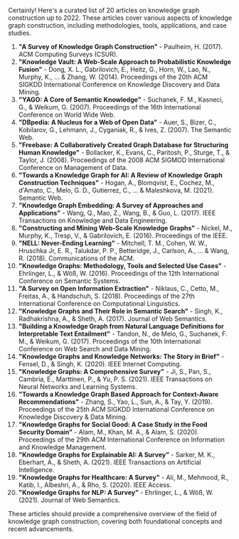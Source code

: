 Certainly! Here's a curated list of 20 articles on knowledge graph construction up to 2022. These articles cover various aspects of knowledge graph construction, including methodologies, tools, applications, and case studies.

1. **"A Survey of Knowledge Graph Construction"** - Paulheim, H. (2017). ACM Computing Surveys (CSUR).
2. **"Knowledge Vault: A Web-Scale Approach to Probabilistic Knowledge Fusion"** - Dong, X. L., Gabrilovich, E., Heitz, G., Horn, W., Lao, N., Murphy, K., ... & Zhang, W. (2014). Proceedings of the 20th ACM SIGKDD International Conference on Knowledge Discovery and Data Mining.
3. **"YAGO: A Core of Semantic Knowledge"** - Suchanek, F. M., Kasneci, G., & Weikum, G. (2007). Proceedings of the 16th International Conference on World Wide Web.
4. **"DBpedia: A Nucleus for a Web of Open Data"** - Auer, S., Bizer, C., Kobilarov, G., Lehmann, J., Cyganiak, R., & Ives, Z. (2007). The Semantic Web.
5. **"Freebase: A Collaboratively Created Graph Database for Structuring Human Knowledge"** - Bollacker, K., Evans, C., Paritosh, P., Sturge, T., & Taylor, J. (2008). Proceedings of the 2008 ACM SIGMOD International Conference on Management of Data.
6. **"Towards a Knowledge Graph for AI: A Review of Knowledge Graph Construction Techniques"** - Hogan, A., Blomqvist, E., Cochez, M., d'Amato, C., Melo, G. D., Gutierrez, C., ... & Maleshkova, M. (2021). Semantic Web.
7. **"Knowledge Graph Embedding: A Survey of Approaches and Applications"** - Wang, Q., Mao, Z., Wang, B., & Guo, L. (2017). IEEE Transactions on Knowledge and Data Engineering.
8. **"Constructing and Mining Web-Scale Knowledge Graphs"** - Nickel, M., Murphy, K., Tresp, V., & Gabrilovich, E. (2016). Proceedings of the IEEE.
9. **"NELL: Never-Ending Learning"** - Mitchell, T. M., Cohen, W. W., Hruschka Jr, E. R., Talukdar, P. P., Betteridge, J., Carlson, A., ... & Wang, R. (2018). Communications of the ACM.
10. **"Knowledge Graphs: Methodology, Tools and Selected Use Cases"** - Ehrlinger, L., & Wöß, W. (2016). Proceedings of the 12th International Conference on Semantic Systems.
11. **"A Survey on Open Information Extraction"** - Niklaus, C., Cetto, M., Freitas, A., & Handschuh, S. (2018). Proceedings of the 27th International Conference on Computational Linguistics.
12. **"Knowledge Graphs and Their Role in Semantic Search"** - Singh, K., Radhakrishna, A., & Sheth, A. (2017). Journal of Web Semantics.
13. **"Building a Knowledge Graph from Natural Language Definitions for Interpretable Text Entailment"** - Tandon, N., de Melo, G., Suchanek, F. M., & Weikum, G. (2017). Proceedings of the 10th International Conference on Web Search and Data Mining.
14. **"Knowledge Graphs and Knowledge Networks: The Story in Brief"** - Fensel, D., & Singh, K. (2020). IEEE Internet Computing.
15. **"Knowledge Graphs: A Comprehensive Survey"** - Ji, S., Pan, S., Cambria, E., Marttinen, P., & Yu, P. S. (2021). IEEE Transactions on Neural Networks and Learning Systems.
16. **"Towards a Knowledge Graph Based Approach for Context-Aware Recommendations"** - Zhang, S., Yao, L., Sun, A., & Tay, Y. (2019). Proceedings of the 25th ACM SIGKDD International Conference on Knowledge Discovery & Data Mining.
17. **"Knowledge Graphs for Social Good: A Case Study in the Food Security Domain"** - Alam, M., Khan, M. A., & Alam, S. (2020). Proceedings of the 29th ACM International Conference on Information and Knowledge Management.
18. **"Knowledge Graphs for Explainable AI: A Survey"** - Sarker, M. K., Eberhart, A., & Sheth, A. (2021). IEEE Transactions on Artificial Intelligence.
19. **"Knowledge Graphs for Healthcare: A Survey"** - Ali, M., Mehmood, R., Katib, I., Albeshri, A., & Rho, S. (2020). IEEE Access.
20. **"Knowledge Graphs for NLP: A Survey"** - Ehrlinger, L., & Wöß, W. (2021). Journal of Web Semantics.

These articles should provide a comprehensive overview of the field of knowledge graph construction, covering both foundational concepts and recent advancements.